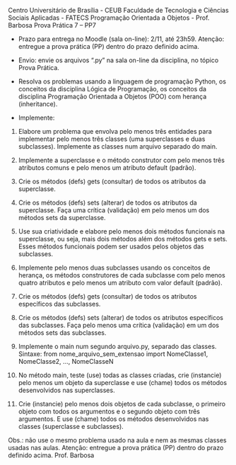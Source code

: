 Centro Universitário de Brasília - CEUB
Faculdade de Tecnologia e Ciências Sociais Aplicadas - FATECS
Programação Orientada a Objetos - Prof. Barbosa
Prova Prática 7 – PP7

- Prazo para entrega no Moodle (sala on-line): 2/11, até 23h59.
Atenção: entregue a prova prática (PP) dentro do prazo definido acima.
- Envio: envie os arquivos “.py” na sala on-line da disciplina, no tópico Prova Prática.

- Resolva os problemas usando a linguagem de programação Python, os conceitos da disciplina Lógica de Programação, os conceitos da disciplina Programação Orientada a Objetos (POO) com herança (inheritance).

- Implemente:
1.	Elabore um problema que envolva pelo menos três entidades para implementar pelo menos três classes (uma superclasses e duas subclasses). Implemente as classes num arquivo separado do main.

2.	Implemente a superclasse e o método construtor com pelo menos três atributos comuns e pelo menos um atributo default (padrão).

3.	Crie os métodos (defs) gets (consultar) de todos os atributos da superclasse.

4.	Crie os métodos (defs) sets (alterar) de todos os atributos da superclasse. Faça uma crítica (validação) em pelo menos um dos métodos sets da superclasse.

5.	Use sua criatividade e elabore pelo menos dois métodos funcionais na superclasse, ou seja, mais dois métodos além dos métodos gets e sets. Esses métodos funcionais podem ser usados pelos objetos das subclasses.

6.	Implemente pelo menos duas subclasses usando os conceitos de herança, os métodos construtores de cada subclasse com pelo menos quatro atributos e pelo menos um atributo com valor default (padrão).

7.	Crie os métodos (defs) gets (consultar) de todos os atributos específicos das subclasses.

8.	Crie os métodos (defs) sets (alterar) de todos os atributos específicos das subclasses. Faça pelo menos uma crítica (validação) em um dos métodos sets das subclasses.

9.	Implemente o main num segundo arquivo.py, separado das classes. Sintaxe: 
from nome_arquivo_sem_extensao import NomeClasse1, NomeClasse2, ..., NomeClasseN

10.	No método main, teste (use) todas as classes criadas, crie (instancie) pelo menos um objeto da superclasse e use (chame) todos os métodos desenvolvidos nas superclasses. 

11.	Crie (instancie) pelo menos dois objetos de cada subclasse, o primeiro objeto com todos os argumentos e o segundo objeto com três argumentos. E use (chame) todos os métodos desenvolvidos nas classes (superclasse e subclasses).

Obs.: não use o mesmo problema usado na aula e nem as mesmas classes usadas nas aulas.
Atenção: entregue a prova prática (PP) dentro do prazo definido acima.
Prof. Barbosa

